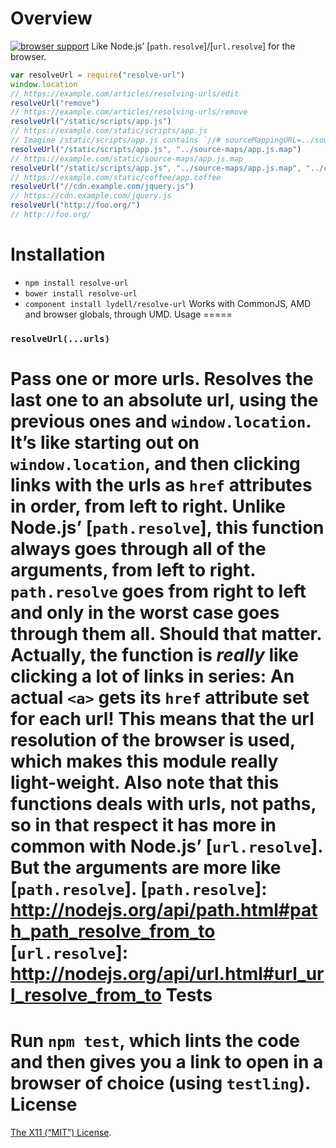 Overview
========
[![browser support](https://ci.testling.com/lydell/resolve-url.png)](https://ci.testling.com/lydell/resolve-url)
Like Node.js’ [`path.resolve`]/[`url.resolve`] for the browser.
```js
var resolveUrl = require("resolve-url")
window.location
// https://example.com/articles/resolving-urls/edit
resolveUrl("remove")
// https://example.com/articles/resolving-urls/remove
resolveUrl("/static/scripts/app.js")
// https://example.com/static/scripts/app.js
// Imagine /static/scripts/app.js contains `//# sourceMappingURL=../source-maps/app.js.map`
resolveUrl("/static/scripts/app.js", "../source-maps/app.js.map")
// https://example.com/static/source-maps/app.js.map
resolveUrl("/static/scripts/app.js", "../source-maps/app.js.map", "../coffee/app.coffee")
// https://example.com/static/coffee/app.coffee
resolveUrl("//cdn.example.com/jquery.js")
// https://cdn.example.com/jquery.js
resolveUrl("http://foo.org/")
// http://foo.org/
```
Installation
============
- `npm install resolve-url`
- `bower install resolve-url`
- `component install lydell/resolve-url`
Works with CommonJS, AMD and browser globals, through UMD.
Usage
=====
### `resolveUrl(...urls)` ###
Pass one or more urls. Resolves the last one to an absolute url, using the
previous ones and `window.location`.
It’s like starting out on `window.location`, and then clicking links with the
urls as `href` attributes in order, from left to right.
Unlike Node.js’ [`path.resolve`], this function always goes through all of the
arguments, from left to right. `path.resolve` goes from right to left and only
in the worst case goes through them all. Should that matter.
Actually, the function is _really_ like clicking a lot of links in series: An
actual `<a>` gets its `href` attribute set for each url! This means that the
url resolution of the browser is used, which makes this module really
light-weight.
Also note that this functions deals with urls, not paths, so in that respect it
has more in common with Node.js’ [`url.resolve`]. But the arguments are more
like [`path.resolve`].
[`path.resolve`]: http://nodejs.org/api/path.html#path_path_resolve_from_to
[`url.resolve`]: http://nodejs.org/api/url.html#url_url_resolve_from_to
Tests
=====
Run `npm test`, which lints the code and then gives you a link to open in a
browser of choice (using `testling`).
License
=======
[The X11 (“MIT”) License](LICENSE).
